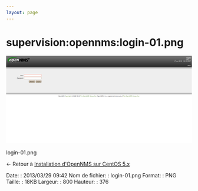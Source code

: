 ```yaml
---
layout: page
---
```


supervision:opennms:login-01.png
================================

[![login-01.png](../../../assets/media/supervision/opennms/login-01.png@cache=&w=800&h=376 "login-01.png")](../../../assets/media/supervision/opennms/login-01.png@cache= "Afficher le fichier original")

login-01.png

← Retour à [Installation d'OpenNMS sur CentOS
5.x](../../../opennms/install-on-centos.html "opennms:install-on-centos")

Date:
:   2013/03/29 09:42
Nom de fichier:
:   login-01.png
Format:
:   PNG
Taille:
:   18KB
Largeur:
:   800
Hauteur:
:   376

